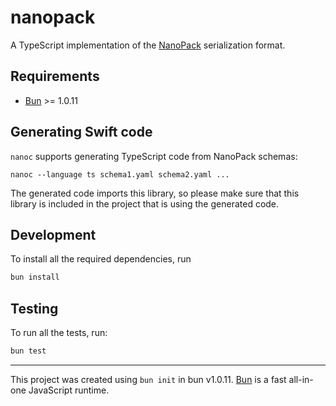 # nanopack

A TypeScript implementation of the [NanoPack](https://github.com/poly-gui/nanopack) serialization format.

## Requirements

- [Bun](https://bun.sh) >= 1.0.11

## Generating Swift code

`nanoc` supports generating TypeScript code from NanoPack schemas:

```
nanoc --language ts schema1.yaml schema2.yaml ...
```

The generated code imports this library, so please make sure that this library is included in the project that is using the generated code.

## Development

To install all the required dependencies, run

```bash
bun install
```

## Testing

To run all the tests, run:

```bash
bun test
```

---

This project was created using `bun init` in bun v1.0.11. [Bun](https://bun.sh) is a fast all-in-one JavaScript runtime.
